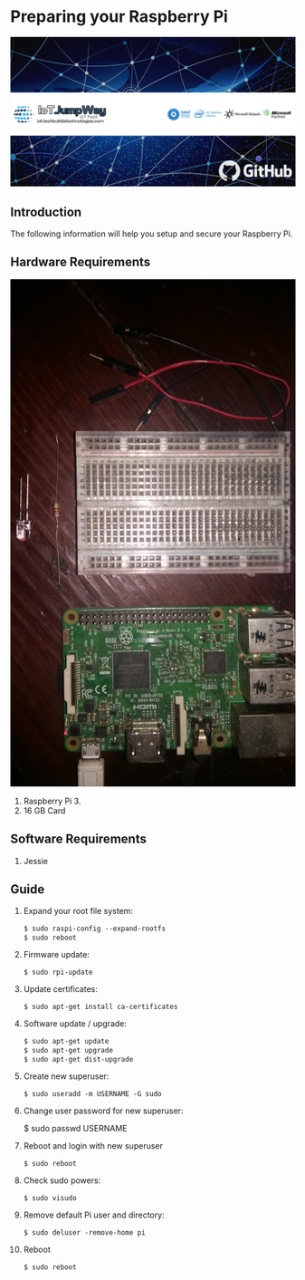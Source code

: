 # Preparing your Raspberry Pi

![TechBubble IoT JumpWay Docs](../images/main/IoT-Jumpway.jpg)  

## Introduction

The following information will help you setup and secure your Raspberry Pi.

## Hardware Requirements

![IoT JumpWay Raspberry Pi Basic LED Example Docs](../images/Basic-LED/Hardware.jpg)  

1. Raspberry Pi 3.
2. 16 GB Card

## Software Requirements

1. Jessie

## Guide

1. Expand your root file system:

    ```
    $ sudo raspi-config --expand-rootfs
    $ sudo reboot
    ```

2. Firmware update:

    ```
    $ sudo rpi-update
    ```

3. Update certificates:

    ```
    $ sudo apt-get install ca-certificates
    ```

3. Software update / upgrade:

    ```
    $ sudo apt-get update
    $ sudo apt-get upgrade
    $ sudo apt-get dist-upgrade
    ```

4. Create new superuser:

    ```
    $ sudo useradd -m USERNAME -G sudo
    ```

5. Change user password for new superuser:

    $ sudo passwd USERNAME

6. Reboot and login with new superuser

    ```
    $ sudo reboot
    ```

8. Check sudo powers:

    ```
    $ sudo visudo
    ```

9. Remove default Pi user and directory:

    ```
    $ sudo deluser -remove-home pi
    ```

10. Reboot 

    ```
    $ sudo reboot
    ```